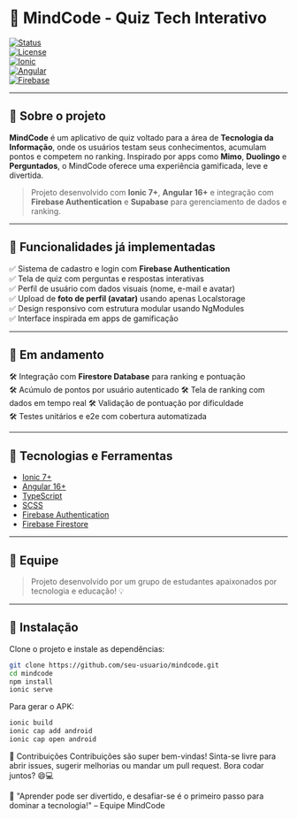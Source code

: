 # 🧠 MindCode - Quiz Tech Interativo

[![Status](https://img.shields.io/badge/status-em%20andamento-yellow)](#)  
[![License](https://img.shields.io/badge/license-MIT-blue)](#)  
[![Ionic](https://img.shields.io/badge/Ionic-7%2B-blue.svg?logo=ionic)](https://ionicframework.com/)  
[![Angular](https://img.shields.io/badge/Angular-16%2B-red.svg?logo=angular)](https://angular.io/)  
[![Firebase](https://img.shields.io/badge/Firebase-em%20andamento-yellow?logo=firebase)](https://firebase.google.com/)  

---

## 🧩 Sobre o projeto

**MindCode** é um aplicativo de quiz voltado para a área de **Tecnologia da Informação**, onde os usuários testam seus conhecimentos, acumulam pontos e competem no ranking. Inspirado por apps como **Mimo**, **Duolingo** e **Perguntados**, o MindCode oferece uma experiência gamificada, leve e divertida.  

> Projeto desenvolvido com **Ionic 7+**, **Angular 16+** e integração com **Firebase Authentication** e **Supabase** para gerenciamento de dados e ranking.

---

## 🚀 Funcionalidades já implementadas

✅ Sistema de cadastro e login com **Firebase Authentication**  
✅ Tela de quiz com perguntas e respostas interativas  
✅ Perfil de usuário com dados visuais (nome, e-mail e avatar)  
✅ Upload de **foto de perfil (avatar)** usando apenas Localstorage  
✅ Design responsivo com estrutura modular usando NgModules  
✅ Interface inspirada em apps de gamificação 

---

## 🧪 Em andamento

🛠️ Integração com **Firestore Database** para ranking e pontuação  
🛠️ Acúmulo de pontos por usuário autenticado 
🛠️ Tela de ranking com dados em tempo real 
🛠️ Validação de pontuação por dificuldade   
🛠️ Testes unitários e e2e com cobertura automatizada  

---

## 📌 Tecnologias e Ferramentas

- [Ionic 7+](https://ionicframework.com/)  
- [Angular 16+](https://angular.io/)  
- [TypeScript](https://www.typescriptlang.org/)  
- [SCSS](https://sass-lang.com/)  
- [Firebase Authentication](https://firebase.google.com/products/auth)  
- [Firebase Firestore](https://firebase.google.com/products/firestore)  

---

## 👥 Equipe

> Projeto desenvolvido por um grupo de estudantes apaixonados por tecnologia e educação! 💡  

---

## 📱 Instalação

Clone o projeto e instale as dependências:

```bash
git clone https://github.com/seu-usuario/mindcode.git
cd mindcode
npm install
ionic serve
```

Para gerar o APK:

```bash
ionic build
ionic cap add android
ionic cap open android
```

🌟 Contribuições
Contribuições são super bem-vindas! Sinta-se livre para abrir issues, sugerir melhorias ou mandar um pull request. Bora codar juntos? 😄💻

🧠 "Aprender pode ser divertido, e desafiar-se é o primeiro passo para dominar a tecnologia!"
– Equipe MindCode
